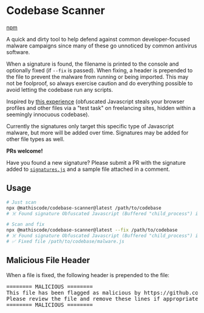 <!-- markdownlint-disable MD033 -->

# Codebase Scanner

[npm](https://www.npmjs.com/package/@mathiscode/codebase-scanner)

A quick and dirty tool to help defend against common developer-focused malware campaigns since many of these go unnoticed by common antivirus software.

When a signature is found, the filename is printed to the console and optionally fixed (if `--fix` is passed). When fixing, a header is prepended to the file to prevent the malware from running or being imported. This may not be foolproof, so always exercise caution and do everything possible to avoid letting the codebase run any scripts.

Inspired by [this experience](https://www.reddit.com/r/Upwork/comments/14nat71/scam_warning_blockchain_developer_job_postings) (obfuscated Javascript steals your browser profiles and other files via a "test task" on freelancing sites, hidden within a seemingly innocuous codebase).

Currently the signatures only target this specific type of Javascript malware, but more will be added over time. Signatures may be added for other file types as well.

**PRs welcome!**

Have you found a new signature? Please submit a PR with the signature added to [`signatures.js`](signatures.js) and a sample file attached in a comment.

## Usage

```bash
# Just scan
npx @mathiscode/codebase-scanner@latest /path/to/codebase
# ☠️ Found signature Obfuscated Javascript (Buffered "child_process") in file /path/to/codebase/malware.js
```

```bash
# Scan and fix
npx @mathiscode/codebase-scanner@latest --fix /path/to/codebase
# ☠️ Found signature Obfuscated Javascript (Buffered "child_process") in file /path/to/codebase/malware.js
# ✅ Fixed file /path/to/codebase/malware.js
```

## Malicious File Header

When a file is fixed, the following header is prepended to the file:

<pre>
======== MALICIOUS ========
This file has been flagged as malicious by https://github.com/mathiscode/codebase-scanner
Please review the file and remove these lines if appropriate.
======== MALICIOUS ========
</pre>
